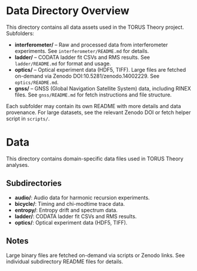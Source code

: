 # Data Directory Overview

This directory contains all data assets used in the TORUS Theory project. Subfolders:

- **interferometer/** – Raw and processed data from interferometer experiments. See `interferometer/README.md` for details.
- **ladder/** – CODATA ladder fit CSVs and RMS results. See `ladder/README.md` for format and usage.
- **optics/** – Optical experiment data (HDF5, TIFF). Large files are fetched on-demand via Zenodo DOI:10.5281/zenodo.14002229. See `optics/README.md`.
- **gnss/** – GNSS (Global Navigation Satellite System) data, including RINEX files. See `gnss/README.md` for fetch instructions and file structure.

Each subfolder may contain its own README with more details and data provenance. For large datasets, see the relevant Zenodo DOI or fetch helper script in `scripts/`.

# Data
This directory contains domain-specific data files used in TORUS Theory analyses.

## Subdirectories
- **audio/**: Audio data for harmonic recursion experiments.
- **bicycle/**: Timing and chi-modtime trace data.
- **entropy/**: Entropy drift and spectrum data.
- **ladder/**: CODATA ladder fit CSVs and RMS results.
- **optics/**: Optical experiment data (HDF5, TIFF).

## Notes
Large binary files are fetched on-demand via scripts or Zenodo links. See individual subdirectory README files for details.
